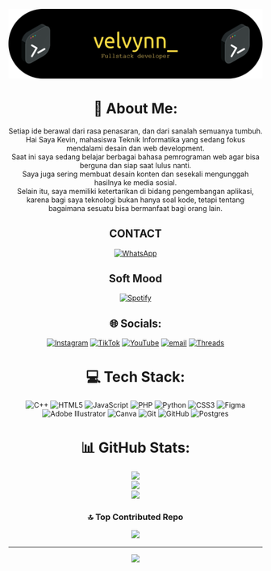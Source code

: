 ![laodekevin](img/github-header-banner%20(2).png)

<!--
**laodekevin/laodekevin** is a ✨ _special_ ✨ repository because its `README.md` (this file) appears on your GitHub profile.

Here are some ideas to get you started:

- 🔭 I’m currently working on ...
- 🌱 I’m currently learning ...
- 👯 I’m looking to collaborate on ...
- 🤔 I’m looking for help with ...
- 💬 Ask me about ...
- 📫 How to reach me: ...
- 😄 Pronouns: ...
- ⚡ Fun fact: ...
-->
<div style="text-align:center;">





# 💫 About Me:
Setiap ide berawal dari rasa penasaran, dan dari sanalah semuanya tumbuh.<br>Hai Saya Kevin, mahasiswa Teknik Informatika yang sedang fokus mendalami desain dan web development.<br>Saat ini saya sedang belajar berbagai bahasa pemrograman web agar bisa berguna dan siap saat lulus nanti.<br>Saya juga sering membuat desain konten dan sesekali mengunggah hasilnya ke media sosial.<br>Selain itu, saya memiliki ketertarikan di bidang pengembangan aplikasi, karena bagi saya teknologi bukan hanya soal kode, tetapi tentang bagaimana sesuatu bisa bermanfaat bagi orang lain.

## CONTACT
[![WhatsApp](https://img.shields.io/badge/WhatsApp-25D366?style=for-the-badge&logo=whatsapp&logoColor=white)](https://wa.me/6282296650035)

## Soft Mood
[![Spotify](https://img.shields.io/badge/Spotify-%231DB954.svg?logo=Spotify&logoColor=white)](https://open.spotify.com/user/31dyupju2aijkcj5xoaw6a5hxszq?si=5dofu0W4Rjyd1cqiRgxCLQ)


## 🌐 Socials:
[![Instagram](https://img.shields.io/badge/Instagram-%23E4405F.svg?logo=Instagram&logoColor=white)](https://instagram.com/velvynn_) [![TikTok](https://img.shields.io/badge/TikTok-%23000000.svg?logo=TikTok&logoColor=white)](https://tiktok.com/@velvynn_) [![YouTube](https://img.shields.io/badge/YouTube-%23FF0000.svg?logo=YouTube&logoColor=white)](https://youtube.com/@@laodekevin_eb4wr) [![email](https://img.shields.io/badge/Email-D14836?logo=gmail&logoColor=white)](mailto:laodekevin10@gmail.com) [![Threads](https://img.shields.io/badge/Threads-%23000000.svg?logo=Threads&logoColor=white)](https://www.threads.com/@velvynn_)



# 💻 Tech Stack:
![C++](https://img.shields.io/badge/c++-%2300599C.svg?style=for-the-badge&logo=c%2B%2B&logoColor=white) ![HTML5](https://img.shields.io/badge/html5-%23E34F26.svg?style=for-the-badge&logo=html5&logoColor=white) ![JavaScript](https://img.shields.io/badge/javascript-%23323330.svg?style=for-the-badge&logo=javascript&logoColor=%23F7DF1E) ![PHP](https://img.shields.io/badge/php-%23777BB4.svg?style=for-the-badge&logo=php&logoColor=white) ![Python](https://img.shields.io/badge/python-3670A0?style=for-the-badge&logo=python&logoColor=ffdd54) ![CSS3](https://img.shields.io/badge/css3-%231572B6.svg?style=for-the-badge&logo=css3&logoColor=white) ![Figma](https://img.shields.io/badge/figma-%23F24E1E.svg?style=for-the-badge&logo=figma&logoColor=white) ![Adobe Illustrator](https://img.shields.io/badge/adobe%20illustrator-%23FF9A00.svg?style=for-the-badge&logo=adobe%20illustrator&logoColor=white) ![Canva](https://img.shields.io/badge/Canva-%2300C4CC.svg?style=for-the-badge&logo=Canva&logoColor=white) ![Git](https://img.shields.io/badge/git-%23F05033.svg?style=for-the-badge&logo=git&logoColor=white) ![GitHub](https://img.shields.io/badge/github-%23121011.svg?style=for-the-badge&logo=github&logoColor=white) ![Postgres](https://img.shields.io/badge/postgres-%23316192.svg?style=for-the-badge&logo=postgresql&logoColor=white)
# 📊 GitHub Stats:
![](https://github-readme-stats.vercel.app/api?username=laodekevin&theme=dark&hide_border=false&include_all_commits=true&count_private=true)<br/>
![](https://nirzak-streak-stats.vercel.app/?user=laodekevin&theme=dark&hide_border=false)<br/>
![](https://github-readme-stats.vercel.app/api/top-langs/?username=laodekevin&theme=dark&hide_border=false&include_all_commits=true&count_private=true&layout=compact)


### 🔝 Top Contributed Repo
![](https://github-contributor-stats.vercel.app/api?username=laodekevin&limit=5&theme=dark&combine_all_yearly_contributions=true)

---
[![](https://visitcount.itsvg.in/api?id=laodekevin&icon=0&color=0)](https://visitcount.itsvg.in)

<!-- Proudly created with GPRM ( https://gprm.itsvg.in ) -->

</div>

